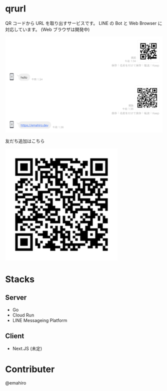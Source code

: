 # qrurl

QR コードから URL を取り出すサービスです。
LINE の Bot と Web Browser に対応しています。
(Web ブラウザは開発中)

![qrurl の動作イメージ@LINE](imgs/スクリーンショット%202023-07-13%201.36.46.png)

友だち追加はこちら

![qrurl を友だち追加する](imgs/add-friend.png)

# Stacks

## Server

- Go
- Cloud Run
- LINE Messageing Platform

## Client

- Next.JS (未定)

# Contributer

@emahiro

